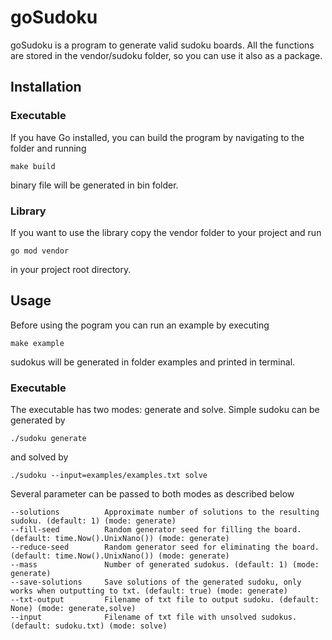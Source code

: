 # goSudoku

goSudoku is a program to generate valid sudoku boards. All the functions are stored in the vendor/sudoku folder, so you can use it also as a package.

## Installation

### Executable

If you have Go installed, you can build the program by navigating to the folder and running


```shell
make build
```

binary file will be generated in bin folder.

### Library

If you want to use the library copy the vendor folder to your project and run

```shell
go mod vendor
```

in your project root directory.

## Usage

Before using the pogram you can run an example by executing

```shell
make example
```

sudokus will be generated in folder examples and printed in terminal.

### Executable

The executable has two modes: generate and solve. Simple sudoku can be generated by

```shell
./sudoku generate
```

and solved by 

```shell
./sudoku --input=examples/examples.txt solve
```

Several parameter can be passed to both modes as described below

```
--solutions          Approximate number of solutions to the resulting sudoku. (default: 1) (mode: generate)
--fill-seed          Random generator seed for filling the board. (default: time.Now().UnixNano()) (mode: generate)
--reduce-seed        Random generator seed for eliminating the board. (default: time.Now().UnixNano()) (mode: generate)
--mass               Number of generated sudokus. (default: 1) (mode: generate)
--save-solutions     Save solutions of the generated sudoku, only works when outputting to txt. (default: true) (mode: generate)
--txt-output         Filename of txt file to output sudoku. (default: None) (mode: generate,solve)
--input              Filename of txt file with unsolved sudokus. (default: sudoku.txt) (mode: solve)
```